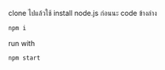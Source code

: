 clone ไปแล้วใช้ install node.js ก่อนนะ code ข้างล่าง
```bash
npm i
```
run with

```bash
npm start 
```
